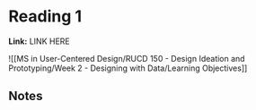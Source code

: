 # Reading 1
**Link:** LINK HERE

![[MS in User-Centered Design/RUCD 150 - Design Ideation and Prototyping/Week 2 - Designing with Data/Learning Objectives]]

## Notes